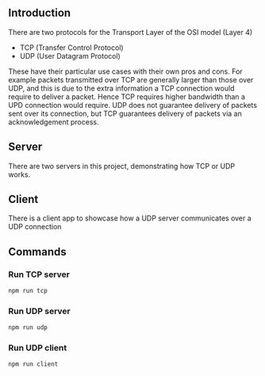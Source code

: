 ## Introduction

There are two protocols for the Transport Layer of the OSI model (Layer 4)
- TCP (Transfer Control Protocol)
- UDP (User Datagram Protocol)

These have their particular use cases with their own pros and cons.
For example packets transmitted over TCP are generally larger than those over UDP, and this is due to the extra information a TCP connection would require to deliver a packet. Hence TCP requires higher bandwidth than a UPD connection would require.
UDP does not guarantee delivery of packets sent over its connection, but TCP guarantees delivery of packets via an acknowledgement process.

## Server

There are two servers in this project, demonstrating how TCP or UDP works.

## Client

There is a client app to showcase how a UDP server communicates over a UDP connection

## Commands

### Run TCP server

``` bash
npm run tcp
```

### Run UDP server

``` bash
npm run udp
```

### Run UDP client

``` bash
npm run client
```

